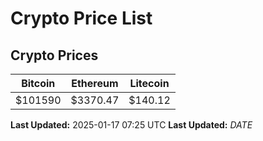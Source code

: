 # Crypto Price List

## Crypto Prices
| Bitcoin | Ethereum | Litecoin |
| ------- | -------- | -------- |
| $101590 | $3370.47 | $140.12 |
**Last Updated:** 2025-01-17 07:25 UTC
**Last Updated:** $DATE$
